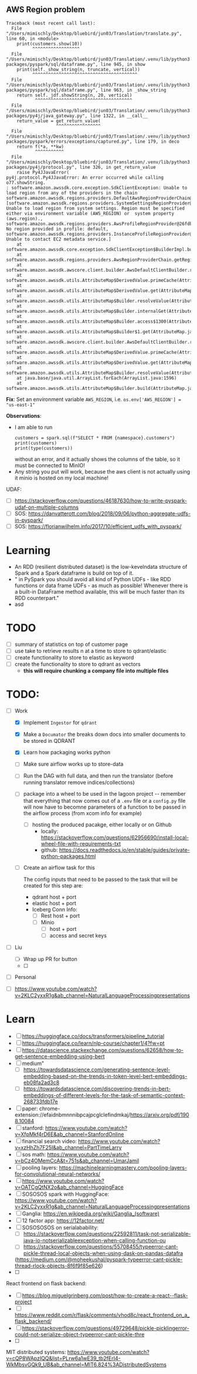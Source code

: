 ## AWS Region problem
```
Traceback (most recent call last):
  File "/Users/mimischly/Desktop/bluebird/jun03/Translation/translate.py", line 60, in <module>
    print(customers.show(10))
          ^^^^^^^^^^^^^^^^^^
  File "/Users/mimischly/Desktop/bluebird/jun03/Translation/.venv/lib/python3.11/site-packages/pyspark/sql/dataframe.py", line 945, in show
    print(self._show_string(n, truncate, vertical))
          ^^^^^^^^^^^^^^^^^^^^^^^^^^^^^^^^^^^^^^^^
  File "/Users/mimischly/Desktop/bluebird/jun03/Translation/.venv/lib/python3.11/site-packages/pyspark/sql/dataframe.py", line 963, in _show_string
    return self._jdf.showString(n, 20, vertical)
           ^^^^^^^^^^^^^^^^^^^^^^^^^^^^^^^^^^^^^
  File "/Users/mimischly/Desktop/bluebird/jun03/Translation/.venv/lib/python3.11/site-packages/py4j/java_gateway.py", line 1322, in __call__
    return_value = get_return_value(
                   ^^^^^^^^^^^^^^^^^
  File "/Users/mimischly/Desktop/bluebird/jun03/Translation/.venv/lib/python3.11/site-packages/pyspark/errors/exceptions/captured.py", line 179, in deco
    return f(*a, **kw)
           ^^^^^^^^^^^
  File "/Users/mimischly/Desktop/bluebird/jun03/Translation/.venv/lib/python3.11/site-packages/py4j/protocol.py", line 326, in get_return_value
    raise Py4JJavaError(
py4j.protocol.Py4JJavaError: An error occurred while calling o77.showString.
: software.amazon.awssdk.core.exception.SdkClientException: Unable to load region from any of the providers in the chain software.amazon.awssdk.regions.providers.DefaultAwsRegionProviderChain@4c6cf8d6: [software.amazon.awssdk.regions.providers.SystemSettingsRegionProvider@3da0e335: Unable to load region from system settings. Region must be specified either via environment variable (AWS_REGION) or  system property (aws.region)., software.amazon.awssdk.regions.providers.AwsProfileRegionProvider@26fdb98b: No region provided in profile: default, software.amazon.awssdk.regions.providers.InstanceProfileRegionProvider@860f712: Unable to contact EC2 metadata service.]
	at software.amazon.awssdk.core.exception.SdkClientException$BuilderImpl.build(SdkClientException.java:111)
	at software.amazon.awssdk.regions.providers.AwsRegionProviderChain.getRegion(AwsRegionProviderChain.java:70)
	at software.amazon.awssdk.awscore.client.builder.AwsDefaultClientBuilder.resolveRegion(AwsDefaultClientBuilder.java:293)
	at software.amazon.awssdk.utils.AttributeMap$DerivedValue.primeCache(AttributeMap.java:600)
	at software.amazon.awssdk.utils.AttributeMap$DerivedValue.get(AttributeMap.java:589)
	at software.amazon.awssdk.utils.AttributeMap$Builder.resolveValue(AttributeMap.java:396)
	at software.amazon.awssdk.utils.AttributeMap$Builder.internalGet(AttributeMap.java:389)
	at software.amazon.awssdk.utils.AttributeMap$Builder.access$1300(AttributeMap.java:201)
	at software.amazon.awssdk.utils.AttributeMap$Builder$1.get(AttributeMap.java:399)
	at software.amazon.awssdk.awscore.client.builder.AwsDefaultClientBuilder.resolveSigningRegion(AwsDefaultClientBuilder.java:260)
	at software.amazon.awssdk.utils.AttributeMap$DerivedValue.primeCache(AttributeMap.java:600)
	at software.amazon.awssdk.utils.AttributeMap$DerivedValue.get(AttributeMap.java:589)
	at software.amazon.awssdk.utils.AttributeMap$Builder.resolveValue(AttributeMap.java:396)
	at java.base/java.util.ArrayList.forEach(ArrayList.java:1596)
	at software.amazon.awssdk.utils.AttributeMap$Builder.build(AttributeMap.java:362)
```

**Fix**: Set an environment variable `AWS_REGION`, i.e. `os.env['AWS_REGION'] = "us-east-1"`

**Observations**:
- I am able to run 
    ```
    customers = spark.sql(f"SELECT * FROM {namespace}.customers")
    print(customers)
    print(type(customers))
  ```
  without an error, and it actually shows the columns of the table, so
    it must be connected to MinIO!
- Any string you put will work, because the aws client is not actually using it
    minio is hosted on my local machine!





UDAF:
- [ ] https://stackoverflow.com/questions/46187630/how-to-write-pyspark-udaf-on-multiple-columns
- [ ] SOS: https://danvatterott.com/blog/2018/09/06/python-aggregate-udfs-in-pyspark/
- [ ] SOS: https://florianwilhelm.info/2017/10/efficient_udfs_with_pyspark/

# Learning
- An RDD (resilient distributed dataset) is the low-kevelndata structure
    of Spark and a Spark dataframe is build on top of it.
- " in PySpark you should avoid all kind of Python UDFs - like RDD functions or data frame UDFs - as much as possible! Whenever there is a built-in DataFrame method available, this will be much faster than its RDD counterpart."
- asd



# TODO
- [ ] summary of statistics on top of customer page
- [ ] use take to retrieve results n at a time to store to qdrant/elastic
- [ ] create functionality to store to elastic as keyword
- [ ] create the functionality to store to qdrant as vectors
  - **this will require chunking a company file into multiple files**






# TODO:
  - [ ] Work
    - [x] Implement `Ingestor` for `qdrant`
    - [x] Make a `Documator` the breaks down docs into smaller documents to be stored in QDRANT
    - [x] Learn how packaging works python
    - [ ] Make sure airflow works up to store-data
    - [ ] Run the DAG with full data, and then run the translator (before running translator remove indices/collections)
    - [ ] package into a wheel to be used in the lagoon project -- remember that everything that now comes out of a `.env` file
          or a `config.py` file will now have to becomne parameters of a function to be passed in the airflow process (from xcom
          info for example)
      - [ ] hosting the produced pacakge, either locally or on Github
        - locally: https://stackoverflow.com/questions/62956690/install-local-wheel-file-with-requirements-txt
        - github: https://docs.readthedocs.io/en/stable/guides/private-python-packages.html
    - [ ] Create an airflow task for this

      The config inputs that need to be passed to the task that will be created for this step are:
      - qdrant host + port
      - elastic host + port
      - Iceberg Conn Info:
        - [ ] Rest host + port
        - [ ] Minio
          - [ ] host + port
          - [ ] access and secret keys
          
  - [ ] Liu
    - [ ] Wrap up PR for button
    - [ ]
  - [ ] Personal




  - [ ] https://www.youtube.com/watch?v=2KLC2yxxR1g&ab_channel=NaturalLanguageProcessingpresentations



# Learn
- [ ] https://huggingface.co/docs/transformers/pipeline_tutorial
- [ ] https://huggingface.co/learn/nlp-course/chapter1/4?fw=pt
- [ ] https://datascience.stackexchange.com/questions/62658/how-to-get-sentence-embedding-using-bert
- [ ] medium"
  - [ ] https://towardsdatascience.com/generating-sentence-level-embedding-based-on-the-trends-in-token-level-bert-embeddings-eb08fa2ad3c8
  - [ ] https://towardsdatascience.com/discovering-trends-in-bert-embeddings-of-different-levels-for-the-task-of-semantic-context-268733fdb17e
- [ ] paper: chrome-extension://efaidnbmnnnibpcajpcglclefindmkaj/https://arxiv.org/pdf/1908.10084
- [ ] stanford: https://www.youtube.com/watch?v=XfpMkf4rD6E&ab_channel=StanfordOnline
- [ ] financial search video: https://www.youtube.com/watch?v=xzHhZh7F25I&ab_channel=PartTimeLarry
- [ ] sos math: https://www.youtube.com/watch?v=bCz4OMemCcA&t=751s&ab_channel=UmarJamil
- [ ] pooling layers: https://machinelearningmastery.com/pooling-layers-for-convolutional-neural-networks/
- [ ] https://www.youtube.com/watch?v=OATCgQtNX2o&ab_channel=HuggingFace
- [ ] SOSOSOS spark with HuggingFace:  https://www.youtube.com/watch?v=2KLC2yxxR1g&ab_channel=NaturalLanguageProcessingpresentations
- [ ] Ganglia: https://en.wikipedia.org/wiki/Ganglia_(software)
- [ ] 12 factor app: https://12factor.net/
- [ ] SOSOSOSOS on serialabability:
  - [ ] https://stackoverflow.com/questions/22592811/task-not-serializable-java-io-notserializableexception-when-calling-function-ou
  - [ ] https://stackoverflow.com/questions/55708455/typeerror-cant-pickle-thread-local-objects-when-using-dask-on-pandas-datafra

  (https://medium.com/@moheekushal/pyspark-typeerror-cant-pickle-thread-rlock-objects-8f6f9f85e626)
- [ ]

React frontend on flask backend:
  - [ ] https://blog.miguelgrinberg.com/post/how-to-create-a-react--flask-project
  - [ ] https://www.reddit.com/r/flask/comments/vhod8c/react_frontend_on_a_flask_backend/
  - [ ] https://stackoverflow.com/questions/49729648/pickle-picklingerror-could-not-serialize-object-typeerror-cant-pickle-thre
  - [ ]


MIT distributed systems: https://www.youtube.com/watch?v=cQP8WApzIQQ&list=PLrw6a1wE39_tb2fErI4-WkMbsvGQk9_UB&ab_channel=MIT6.824%3ADistributedSystems
